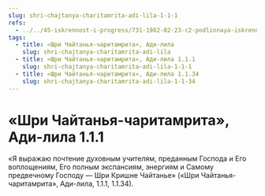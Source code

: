 ```yaml
---
slug: shri-chajtanya-charitamrita-adi-lila-1-1-1
refs:
  - ../../45-iskrennost-i-progress/731-1982-02-23-c2-podlinnaya-iskrennost-oznachaet-prinyat-soznanie-krishny.md
tags:
  - title: «Шри Чайтанья-чаритамрита», Ади-лила
    slug: shri-chajtanya-charitamrita-adi-lila
  - title: «Шри Чайтанья-чаритамрита», Ади-лила 1.1.1
    slug: shri-chajtanya-charitamrita-adi-lila-1-1-1
  - title: «Шри Чайтанья-чаритамрита», Ади-лила 1.1.34
    slug: shri-chajtanya-charitamrita-adi-lila-1-1-34
---
```


# «Шри Чайтанья-чаритамрита», Ади-лила 1.1.1

«Я выражаю почтение духовным учителям, преданным Господа и Его воплощениям, Его полным экспансиям, энергиям и Самому предвечному Господу — Шри Кришне Чайтанье» («Шри Чайтанья-чаритамрита», Ади-лила, 1.1.1, 1.1.34).

